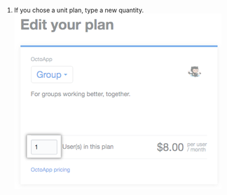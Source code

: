1. If you chose a unit plan, type a new quantity. ![Field to enter a new quantity for a unit plan](/assets/images/help/marketplace/marketplace-new-quantity.png)
